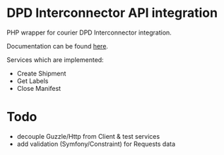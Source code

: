 # DPD Interconnector API integration

PHP wrapper for courier DPD Interconnector integration.

Documentation can be found [here]().

Services which are implemented:
- Create Shipment
- Get Labels
- Close Manifest


# Todo

- decouple Guzzle/Http from Client & test services
- add validation (Symfony/Constraint) for Requests data
